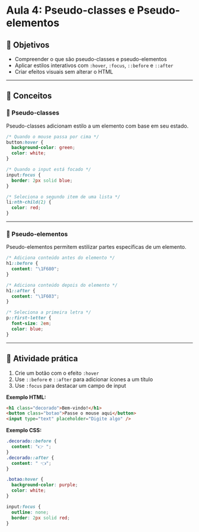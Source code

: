 # Aula 4: Pseudo-classes e Pseudo-elementos

## 🎯 Objetivos
- Compreender o que são pseudo-classes e pseudo-elementos
- Aplicar estilos interativos com `:hover`, `:focus`, `::before` e `::after`
- Criar efeitos visuais sem alterar o HTML

---

## 🧠 Conceitos

### 🔹 Pseudo-classes

Pseudo-classes adicionam estilo a um elemento com base em seu estado.

```css
/* Quando o mouse passa por cima */
button:hover {
  background-color: green;
  color: white;
}

/* Quando o input está focado */
input:focus {
  border: 2px solid blue;
}

/* Seleciona o segundo item de uma lista */
li:nth-child(2) {
  color: red;
}
```

---

### 🔸 Pseudo-elementos

Pseudo-elementos permitem estilizar partes específicas de um elemento.

```css
/* Adiciona conteúdo antes do elemento */
h1::before {
  content: "\1F680";
}

/* Adiciona conteúdo depois do elemento */
h1::after {
  content: "\1F603";
}

/* Seleciona a primeira letra */
p::first-letter {
  font-size: 2em;
  color: blue;
}
```

---

## 🧪 Atividade prática

1. Crie um botão com o efeito `:hover`
2. Use `::before` e `::after` para adicionar ícones a um título
3. Use `:focus` para destacar um campo de input

**Exemplo HTML:**
```html
<h1 class="decorado">Bem-vindo!</h1>
<button class="botao">Passe o mouse aqui</button>
<input type="text" placeholder="Digite algo" />
```

**Exemplo CSS:**
```css
.decorado::before {
  content: "👉 ";
}
.decorado::after {
  content: " 👈";
}

.botao:hover {
  background-color: purple;
  color: white;
}

input:focus {
  outline: none;
  border: 2px solid red;
}
```
